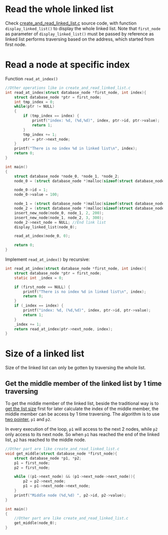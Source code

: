 # Read the whole linked list

Check [create_and_read_linked_list.c](create_and_read_linked_list.c) source code, with function ``display_linked_list()`` to display the whole linked list. Note that ``first_node`` as parameter of ``display_linked_list()`` must be passed by reference as linked list performs traversing based on the address, which started from first node.

# Read a node at specific index

Function ``read_at_index()``

```c
//Other operations like in create_and_read_linked_list.c
int read_at_index(struct database_node *first_node, int index){
    struct database_node *ptr = first_node;
    int tmp_index = 0;
    while(ptr != NULL)
	{
        if (tmp_index == index) {
            printf("index: %d, (%d,%d)", index, ptr->id, ptr->value);
            return 1;
        }    
        tmp_index += 1;
        ptr = ptr->next_node;
    }
	printf("There is no index %d in linked list\n", index);
    return 0;
}

int main() 
{ 
	struct database_node *node_0, *node_1, *node_2;
	node_0 = (struct database_node *)malloc(sizeof(struct database_node));

    node_0->id = 1;
    node_0->value = 100;

    node_1 = (struct database_node *)malloc(sizeof(struct database_node));
    node_2 = (struct database_node *)malloc(sizeof(struct database_node));
    insert_new_node(node_0, node_1, 2, 200);
    insert_new_node(node_1, node_2, 3, 300);
    node_2->next_node = NULL; //End link list
	display_linked_list(node_0);

    read_at_index(node_0, 0);

    return 0; 
}
```
Implement ``read_at_index()`` by recursive:

```c
int read_at_index(struct database_node *first_node, int index){
    struct database_node *ptr = first_node;
    static int _index = 0;

    if (first_node == NULL) {
        printf("There is no index %d in linked list\n", index);
        return 0;
    }
    if (_index == index) {
        printf("index: %d, (%d,%d)", index, ptr->id, ptr->value);
        return 1;
    }
    _index += 1;    
    return read_at_index(ptr->next_node, index);
}
```

# Size of a linked list

Size of the linked list can only be gotten by traversing the whole list.

## Get the middle member of the linked list by 1 time traversing

To get the middle member of the linked list, beside the traditional way is to [get the list size](#size-of-a-linked-list) first for later calculate the index of the middle member, the middle member can be access by 1 time traversing. The algorithm is to use [two pointer](https://github.com/TranPhucVinh/C/blob/master/Algorithms/Two%20pointers.md), ``p1`` and ``p2``.

In every execution of the loop, ``p1`` will access to the next 2 nodes, while ``p2`` only access to its next node. So when ``p1`` has reached the end of the linked list, ``p2`` has reached to the middle node.

```c
//Other part are like create_and_read_linked_list.c
void get_middle(struct database_node *first_node){
    struct database_node *p1, *p2;
    p1 = first_node;
    p2 = first_node;

    while ((p1->next_node) && (p1->next_node->next_node)){
        p2 = p2->next_node;
        p1 = p1->next_node->next_node;
    }
    printf("Middle node (%d,%d) ", p2->id, p2->value);
}

int main() 
{
    //Other part are like create_and_read_linked_list.c
    get_middle(node_0); 
}
```